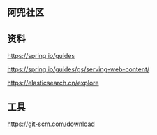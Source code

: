 ## 阿兜社区

## 资料
https://spring.io/guides

https://spring.io/guides/gs/serving-web-content/

https://elasticsearch.cn/explore

## 工具
https://git-scm.com/download